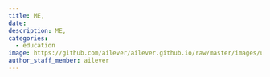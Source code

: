 ```yaml
---
title: ME, 
date:
description: ME, 
categories:
  - education
image: https://github.com/ailever/ailever.github.io/raw/master/images/unsplash/gray_Mechanics.png
author_staff_member: ailever
---
```


<div style="font-size:medium;"></div>
